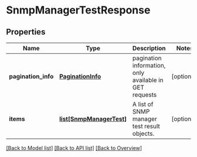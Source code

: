 # SnmpManagerTestResponse

## Properties
Name | Type | Description | Notes
------------ | ------------- | ------------- | -------------
**pagination_info** | [**PaginationInfo**](PaginationInfo.md) | pagination information, only available in GET requests | [optional] 
**items** | [**list[SnmpManagerTest]**](SnmpManagerTest.md) | A list of SNMP manager test result objects. | [optional] 

[[Back to Model list]](index.md#documentation-for-models) [[Back to API list]](index.md#endpoint-properties) [[Back to Overview]](index.md)


